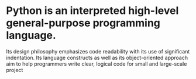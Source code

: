 # Python is an interpreted high-level general-purpose programming language. 

Its design philosophy emphasizes code readability with its use of significant indentation. Its language constructs as well as its object-oriented approach aim to help programmers write clear, logical code for small and large-scale project

